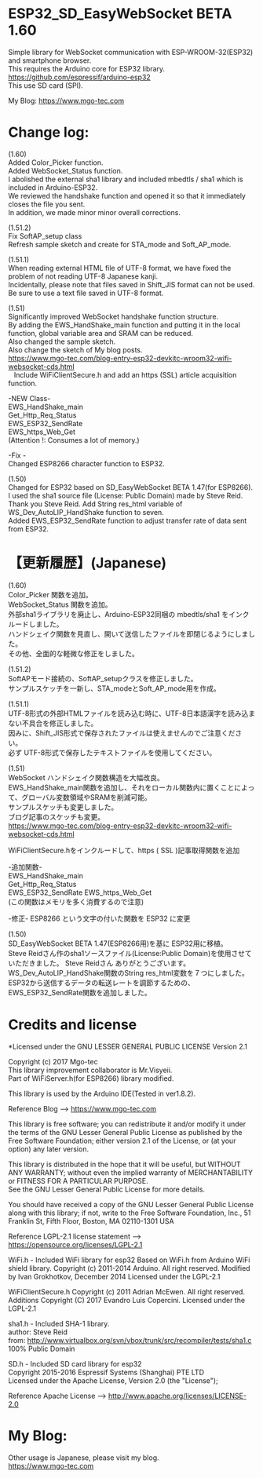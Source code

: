 # ESP32_SD_EasyWebSocket BETA 1.60
Simple library for WebSocket communication with ESP-WROOM-32(ESP32) and smartphone browser.  
This requires the Arduino core for ESP32 library.  
https://github.com/espressif/arduino-esp32  
This use SD card (SPI).  

My Blog: https://www.mgo-tec.com
# Change log:
(1.60)  
Added Color_Picker function.  
Added WebSocket_Status function.  
I abolished the external sha1 library and included mbedtls / sha1 which is included in Arduino-ESP32.  
We reviewed the handshake function and opened it so that it immediately closes the file you sent.  
In addition, we made minor minor overall corrections.  
  
(1.51.2)  
Fix SoftAP_setup class  
Refresh sample sketch and create for STA_mode and Soft_AP_mode.  
  
(1.51.1)  
When reading external HTML file of UTF-8 format, we have fixed the problem of not reading UTF-8 Japanese kanji.  
Incidentally, please note that files saved in Shift_JIS format can not be used.  
Be sure to use a text file saved in UTF-8 format.  
  
(1.51)  
Significantly improved WebSocket handshake function structure.  
By adding the EWS_HandShake_main function and putting it in the local function, global variable area and SRAM can be reduced.  
Also changed the sample sketch.  
Also change the sketch of My blog posts.  
https://www.mgo-tec.com/blog-entry-esp32-devkitc-wroom32-wifi-websocket-cds.html  
  
Include WiFiClientSecure.h and add an https (SSL) article acquisition function.  
  
-NEW Class-  
EWS_HandShake_main  
Get_Http_Req_Status  
EWS_ESP32_SendRate  
EWS_https_Web_Get  
(Attention !: Consumes a lot of memory.)  
  
-Fix -  
Changed ESP8266 character function to ESP32.  
  
(1.50)  
Changed for ESP32 based on SD_EasyWebSocket BETA 1.47(for ESP8266).
I used the sha1 source file (License: Public Domain) made by Steve Reid.
Thank you Steve Reid.
Add String res_html variable of WS_Dev_AutoLIP_HandShake function to seven.  
Added EWS_ESP32_SendRate function to adjust transfer rate of data sent from ESP32.  
  
  
# 【更新履歴】(Japanese)
(1.60)  
Color_Picker 関数を追加。  
WebSocket_Status 関数を追加。  
外部sha1ライブラリを廃止し、Arduino-ESP32同梱の mbedtls/sha1 をインクルードしました。  
ハンドシェイク関数を見直し、開いて送信したファイルを即閉じるようにしました。  
その他、全面的な軽微な修正をしました。  
  
(1.51.2)  
SoftAPモード接続の、SoftAP_setupクラスを修正しました。  
サンプルスケッチを一新し、STA_modeとSoft_AP_mode用を作成。  
  
(1.51.1)  
UTF-8形式の外部HTMLファイルを読み込む時に、UTF-8日本語漢字を読み込まない不具合を修正しました。  
因みに、Shift_JIS形式で保存されたファイルは使えませんのでご注意ください。  
必ず UTF-8形式で保存したテキストファイルを使用してください。 
  
(1.51)  
WebSocket ハンドシェイク関数構造を大幅改良。  
EWS_HandShake_main関数を追加し、それをローカル関数内に置くことによって、グローバル変数領域やSRAMを削減可能。  
サンプルスケッチも変更しました。  
ブログ記事のスケッチも変更。  
https://www.mgo-tec.com/blog-entry-esp32-devkitc-wroom32-wifi-websocket-cds.html  
  
WiFiClientSecure.hをインクルードして、https ( SSL )記事取得関数を追加  
  
-追加関数-  
EWS_HandShake_main  
Get_Http_Req_Status  
EWS_ESP32_SendRate
EWS_https_Web_Get  
(この関数はメモリを多く消費するので注意)  
  
-修正-
ESP8266 という文字の付いた関数を ESP32 に変更
  
(1.50)  
SD_EasyWebSocket BETA 1.47(ESP8266用)を基に ESP32用に移植。  
Steve Reidさん作のsha1ソースファイル(License:Public Domain)を使用させていただきました。
Steve Reidさん ありがとうございます。
WS_Dev_AutoLIP_HandShake関数のString res_html変数を７つにしました。
ESP32から送信するデータの転送レートを調節するための、EWS_ESP32_SendRate関数を追加しました。  

# Credits and license
*Licensed under the GNU LESSER GENERAL PUBLIC LICENSE Version 2.1  
  
Copyright (c) 2017 Mgo-tec  
This library improvement collaborator is Mr.Visyeii.  
Part of WiFiServer.h(for ESP8266) library modified.  
  
This library is used by the Arduino IDE(Tested in ver1.8.2).  
  
Reference Blog --> https://www.mgo-tec.com  
  
This library is free software; you can redistribute it and/or modify it under the terms of the GNU Lesser General Public License as published by the Free Software Foundation; either version 2.1 of the License, or (at your option) any later version.  
  
This library is distributed in the hope that it will be useful, but WITHOUT ANY WARRANTY; without even the implied warranty of MERCHANTABILITY or FITNESS FOR A PARTICULAR PURPOSE.  
See the GNU Lesser General Public License for more details.  
  
You should have received a copy of the GNU Lesser General Public License along with this library; if not, write to the Free Software Foundation, Inc., 51 Franklin St, Fifth Floor, Boston, MA  02110-1301  USA  
  
Reference LGPL-2.1 license statement --> https://opensource.org/licenses/LGPL-2.1  
  
WiFi.h - Included WiFi library for esp32
Based on WiFi.h from Arduino WiFi shield library.
Copyright (c) 2011-2014 Arduino.  All right reserved.
Modified by Ivan Grokhotkov, December 2014
Licensed under the LGPL-2.1

WiFiClientSecure.h
Copyright (c) 2011 Adrian McEwen.  All right reserved.
Additions Copyright (C) 2017 Evandro Luis Copercini.
Licensed under the LGPL-2.1
  
sha1.h - Included SHA-1 library.  
author: Steve Reid  
from: http://www.virtualbox.org/svn/vbox/trunk/src/recompiler/tests/sha1.c  
100% Public Domain  
  
SD.h - Included SD card library for esp32  
Copyright 2015-2016 Espressif Systems (Shanghai) PTE LTD  
Licensed under the Apache License, Version 2.0 (the "License");  
  
Reference Apache License --> http://www.apache.org/licenses/LICENSE-2.0  
  
# My Blog: 
Other usage is Japanese, please visit my blog.  
https://www.mgo-tec.com